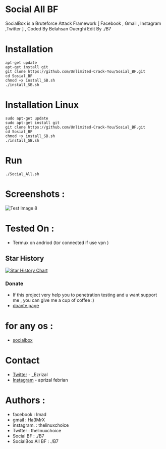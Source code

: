 # Social All BF
SocialBox is a Bruteforce Attack Framework [ Facebook , Gmail , Instagram ,Twitter ] , Coded By Belahsan Ouerghi Edit By ./B7
# Installation
```
apt-get update
apt-get install git
git clone https://github.com/Unlimited-Crack-You/Sosial_BF.git 
cd Sosial_BF
chmod +x install_SB.sh
./install_SB.sh
```
# Installation Linux
```
sudo apt-get update
sudo apt-get install git
git clone https://github.com/Unlimited-Crack-You/Sosial_BF.git 
cd Sosial_BF
chmod +x install_SB.sh
./install_SB.sh
```
# Run
```
./Social_All.sh
```
# Screenshots :
![Test Image 8](https://i.ibb.co/jV0KBRH/Screenshot-2023-10-29-20-22-53-36.jpg)
# Tested On :
* Termux on andriod (tor connected if use vpn )
## Star History

[![Star History Chart](https://api.star-history.com/svg?repos=Unlimited-Crack-You/Sosial_BF&type=Date)](https://star-history.com/#samsesh/SocialBox-Termux&Date)
### Donate
- If this project very help you to penetration testing  and u want support me , you can give me a cup of coffee :)
- [doante page](https://github.com/Unlimited-Crack-You/donate)
# for any os :
* [socialbox](https://github.com/Unlimited-Crack-You/Sosial_BF)
# Contact
* [Twitter](https://www.twitter.com/) - _Ezrizal
* [Instagram](https://www.instagram.com/aprizal_febrian) - aprizal febrian
# Authors :
* facebook         : Imad
* gmail            : Ha3MrX
* instagram.       : thelinuxchoice
* Twitter          : thelinuxchoice
* Social BF        : ./B7
* SocialBox All BF : ./B7
